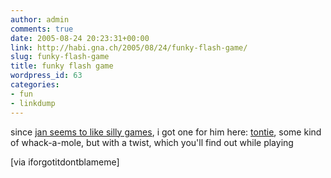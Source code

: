 ```yaml
---
author: admin
comments: true
date: 2005-08-24 20:23:31+00:00
link: http://habi.gna.ch/2005/08/24/funky-flash-game/
slug: funky-flash-game
title: funky flash game
wordpress_id: 63
categories:
- fun
- linkdump
---
```



since [jan seems to like silly games](http://pieceoplastic.com/index.php/1987/there-goes-my-sunday/), i got one for him here: [tontie](http://www.kiteretsu.jp/on/tontie/), some kind of whack-a-mole, but with a twist, which you'll find out while playing



[via iforgotitdontblameme]


